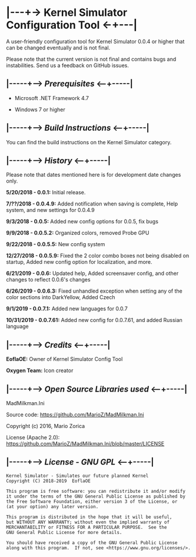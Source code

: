 # |---+-> Kernel Simulator Configuration Tool <-+---|

A user-friendly configuration tool for Kernel Simulator 0.0.4 or higher that can be changed eventually and is not final.

Please note that the current version is not final and contains bugs and instabilities. Send us a feedback on GitHub issues.

## |-----+--> _Prerequisites_ <--+-----|

- Microsoft .NET Framework 4.7

- Windows 7 or higher

## |-----+--> _Build Instructions_ <--+-----|

You can find the build instructions on the Kernel Simulator category.

## |-----+--> _History_ <--+-----|

Please note that dates mentioned here is for development date changes only.

**5/20/2018 - 0.0.1:** Initial release.

**7/??/2018 - 0.0.4.9:** Added notification when saving is complete, Help system, and new settings for 0.0.4.9

**9/3/2018 - 0.0.5:** Added new config options for 0.0.5, fix bugs

**9/9/2018 - 0.0.5.2:** Organized colors, removed Probe GPU

**9/22/2018 - 0.0.5.5:** New config system

**12/27/2018 - 0.0.5.9:** Fixed the 2 color combo boxes not being disabled on startup, Added new config option for localization, and more.

**6/21/2019 - 0.0.6:** Updated help, Added screensaver config, and other changes to reflect 0.0.6's changes

**6/26/2019 - 0.0.6.3:** Fixed unhandled exception when setting any of the color sections into DarkYellow, Added Czech

**9/1/2019 - 0.0.7.1:** Added new languages for 0.0.7

**10/31/2019 - 0.0.7.61:** Added new config for 0.0.7.61, and added Russian language

## |-----+--> _Credits_ <--+-----|

**EoflaOE:** Owner of Kernel Simulator Config Tool

**Oxygen Team:** Icon creator

## |-----+--> _Open Source Libraries used_ <--+-----|

MadMilkman.Ini

Source code: https://github.com/MarioZ/MadMilkman.Ini

Copyright (c) 2016, Mario Zorica

License (Apache 2.0): https://github.com/MarioZ/MadMilkman.Ini/blob/master/LICENSE

## |-----+--> _License - GNU GPL_ <--+-----|

    Kernel Simulator - Simulates our future planned Kernel
    Copyright (C) 2018-2019  EoflaOE

    This program is free software: you can redistribute it and/or modify
    it under the terms of the GNU General Public License as published by
    the Free Software Foundation, either version 3 of the License, or
    (at your option) any later version.

    This program is distributed in the hope that it will be useful,
    but WITHOUT ANY WARRANTY; without even the implied warranty of
    MERCHANTABILITY or FITNESS FOR A PARTICULAR PURPOSE.  See the
    GNU General Public License for more details.

    You should have received a copy of the GNU General Public License
    along with this program.  If not, see <https://www.gnu.org/licenses/>.

